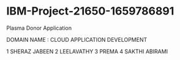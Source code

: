 # IBM-Project-21650-1659786891
Plasma Donor Application

DOMAIN NAME : CLOUD APPLICATION DEVELOPMENT

1  SHERAZ JABEEN
2  LEELAVATHY
3  PREMA
4  SAKTHI ABIRAMI
